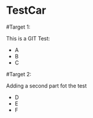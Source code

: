 TestCar
==========

#Target 1:

This is a GIT Test:

- A
- B
- C

#Target 2:

Adding a second part fot the test

- D
- E
- F
